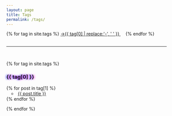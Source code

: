 ```yaml
---
layout: page
title: Tags
permalink: /tags/
---
```


<style type='text/css'>
    ul {
      list-style-type: circle;
      list-style-position: inside;
      padding: 0;
    }
    li {
        padding: 0 1rem;
	}
    li:hover {
          list-style-type: disc;
          padding: 0 .5rem;
    }
</style>

<div style="div { display: block; height:72px; margin:-72px 0 0; }">
{% for tag in site.tags %}
 <span>
    <a href="#{{ tag | first | slugify }}" style="font-size: {{ tag | last | size  |  times: 4 | plus: 80  }}%"> &rarr;{{ tag[0] | replace:'-', ' ' }} </a> &nbsp;&nbsp;&nbsp;
</span>
{% endfor %}
</div>

<br>
<hr>
<br>

{% for tag in site.tags %}
  <h3 id="{{ tag[0] | slugify }}" style="text-shadow: 3px 0px 5px rgba(255,0,255,0.7), -3px 0px 5px rgba(50,50,255,1);">{{ tag[0] }}</h3>
  <ul>
    {% for post in tag[1] %}
      <li><a href="{{ post.url }}">{{ post.title }}</a></li>
    {% endfor %}
  </ul>
{% endfor %}

